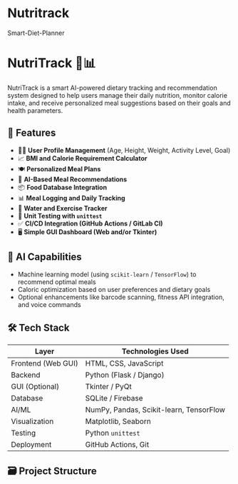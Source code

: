 # Nutritrack
Smart-Diet-Planner

# NutriTrack 🥗📊

NutriTrack is a smart AI-powered dietary tracking and recommendation system designed to help users manage their daily nutrition, monitor calorie intake, and receive personalized meal suggestions based on their goals and health parameters.

## 🚀 Features

- 🧑‍⚕️ **User Profile Management** (Age, Height, Weight, Activity Level, Goal)
- 📈 **BMI and Calorie Requirement Calculator**
- 🍽️ **Personalized Meal Plans**
- 🧠 **AI-Based Meal Recommendations**
- 📦 **Food Database Integration**
- 📊 **Meal Logging and Daily Tracking**
- 🚰 **Water and Exercise Tracker**
- 🧪 **Unit Testing with `unittest`**
- ✅ **CI/CD Integration (GitHub Actions / GitLab CI)**
- 🖥️ **Simple GUI Dashboard (Web and/or Tkinter)**

## 🧠 AI Capabilities

- Machine learning model (using `scikit-learn` / `TensorFlow`) to recommend optimal meals
- Caloric optimization based on user preferences and dietary goals
- Optional enhancements like barcode scanning, fitness API integration, and voice commands

## 🛠️ Tech Stack

| Layer               | Technologies Used |
|--------------------|-------------------|
| Frontend (Web GUI) | HTML, CSS, JavaScript |
| Backend            | Python (Flask / Django) |
| GUI (Optional)     | Tkinter / PyQt |
| Database           | SQLite / Firebase |
| AI/ML              | NumPy, Pandas, Scikit-learn, TensorFlow |
| Visualization      | Matplotlib, Seaborn |
| Testing            | Python `unittest` |
| Deployment         | GitHub Actions, Git |

## 🗃️ Project Structure

